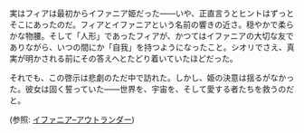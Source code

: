 <!-- title: イファニアとフィア -->
<!-- relationship: Same Person -->

実はフィアは最初からイファニア姫だった——いや、正直言うとヒントはずっとそこにあったのだ。フィアとイファニアという名前の響きの近さ。穏やかで柔らかな物腰。そして「人形」であったフィアが、かつてはイファニアの大切な友でありながら、いつの間にか「自我」を持つようになったこと。シオリでさえ、真実が明かされる前にその答えへとたどり着いていたほどだった。

それでも、この啓示は悲劇のただ中で訪れた。しかし、姫の決意は揺るがなかった。彼女は固く誓っていた——世界を、宇宙を、そして愛する者たちを救うのだと。

(参照: [イファニア–アウトランダー](#edge:iphania-outlander))
